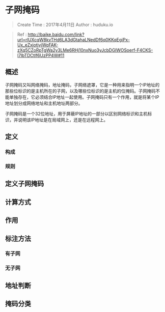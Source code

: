 
# 子网掩码

> Create Time : 2017年4月11日 Author : huduku.io

> Ref : http://baike.baidu.com/link?url=rlUXcqW8kvTHd6LA3dGtahaLNedDf6q0KKqEgiPx-Ux_eZxjotjvjWqFAK-zXq5CZoRpTgWa2y3LMe6RHj10nxNuo3yJcbDGIWOSoerf-F4CKS-l7IbTDCtlf6UzPP4W#11

## 概述

子网掩码又叫网络掩码，地址掩码，子网络遮罩，它是一种用来指明一个IP地址的那些位标识的是主机所在的子网，以及哪些位标识的是主机的位掩码。子网掩码不能单独存在，它必须结合IP地址一起使用。子网掩码只有一个作用，就是将某个IP地址划分成网络地址和主机地址两部分。

子网掩码是一个32位地址，用于屏蔽IP地址的一部分以区别网络标识和主机标识，并说明该IP地址是在局域网上，还是在远程网上。

## 定义

### 构成

### 规则

## 定义子网掩码

## 计算方式

## 作用

## 标注方法

### 有子网

### 无子网

## 地址判断

## 掩码分类



